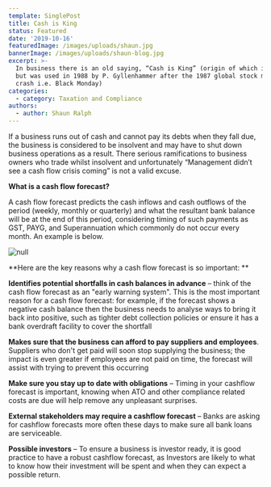 ```yaml
---
template: SinglePost
title: Cash is King
status: Featured
date: '2019-10-16'
featuredImage: /images/uploads/shaun.jpg
bannerImage: /images/uploads/shaun-blog.jpg
excerpt: >-
  In business there is an old saying, “Cash is King” (origin of which is unknown
  but was used in 1988 by P. Gyllenhammer after the 1987 global stock market
  crash i.e. Black Monday)
categories:
  - category: Taxation and Compliance
authors:
  - author: Shaun Ralph
---
```

If a business runs out of cash and cannot pay its debts when they fall due, the business is considered to be insolvent and may have to shut down business operations as a result. There serious ramifications to business owners who trade whilst insolvent and unfortunately “Management didn’t see a cash flow crisis coming” is not a valid excuse. 

**What is a cash flow forecast?**

A cash flow forecast predicts the cash inflows and cash outflows of the period (weekly, monthly or quarterly) and what the resultant bank balance will be at the end of this period, considering timing of such payments as GST, PAYG, and Superannuation which commonly do not occur every month.  An example is below. 

![null](/images/uploads/shaun-blog.png)

**Here are the key reasons why a cash flow forecast is so important:
**

**Identifies potential shortfalls in cash balances in advance** – think of the cash flow forecast as an "early warning system". This is the most important reason for a cash flow forecast: for example, if the forecast shows a negative cash balance then the business needs to analyse ways to bring it back into positive, such as tighter debt collection policies or ensure it has a bank overdraft facility to cover the shortfall

**Makes sure that the business can afford to pay suppliers and employees**. Suppliers who don't get paid will soon stop supplying the business; the impact is even greater if employees are not paid on time, the forecast will assist with trying to prevent this occurring 

**Make sure you stay up to date with obligations** – Timing in your cashflow forecast is important, knowing when ATO and other compliance related costs are due will help remove any unpleasant surprises. 

**External stakeholders may require a cashflow forecast** – Banks are asking for cashflow forecasts more often these days to make sure all bank loans are serviceable. 

**Possible investors** – To ensure a business is investor ready, it is good practice to have a robust cashflow forecast, as Investors are likely to what to know how their investment will be spent and when they can expect a possible return.

